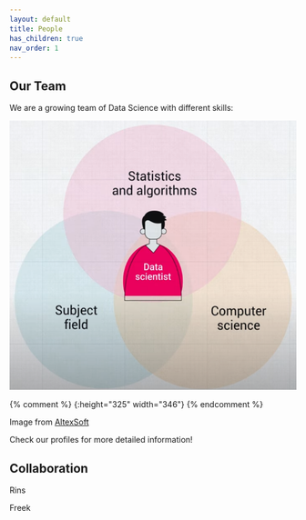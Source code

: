 ```yaml
---
layout: default
title: People
has_children: true
nav_order: 1
---
```


## Our Team

We are a growing team of Data Science with different skills:

![](/assets/DataScientist.png)

{% comment %}
{:height="325" width="346"}
{% endcomment %}

Image from [AltexSoft](https://www.altexsoft.com/) 

Check our profiles for more detailed information!



## Collaboration

Rins

Freek


 
